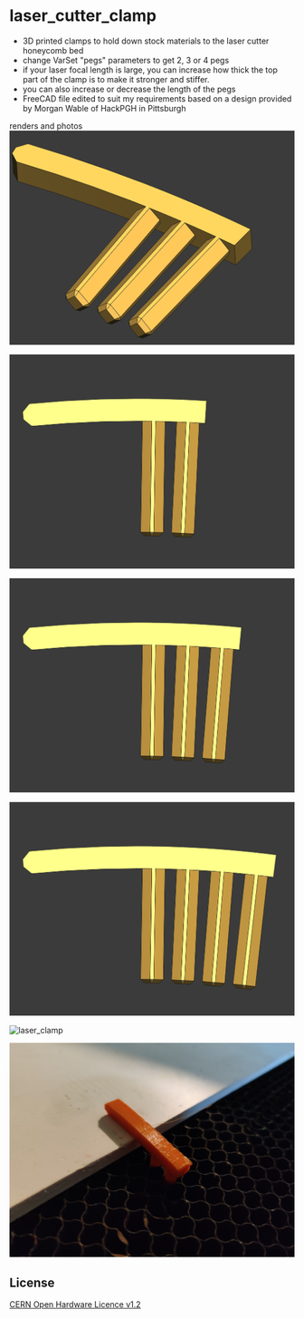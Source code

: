 # laser_cutter_clamp
- 3D printed clamps to hold down stock materials to the laser cutter honeycomb bed
- change VarSet "pegs" parameters to get 2, 3 or 4 pegs
- if your laser focal length is large, you can increase how thick the top part of the clamp is to make it stronger and stiffer.
- you can also increase or decrease the length of the pegs
- FreeCAD file edited to suit my requirements based on a design provided by Morgan Wable of HackPGH in Pittsburgh


renders and photos
![laser_clamp](https://github.com/wyolum/laser_cutter_clamp/blob/main/renders/laser_clamp_01.png)

![laser_clamp](https://github.com/wyolum/laser_cutter_clamp/blob/main/renders/laser_clamp_02.png)

![laser_clamp](https://github.com/wyolum/laser_cutter_clamp/blob/main/renders/laser_clamp_03.png)

![laser_clamp](https://github.com/wyolum/laser_cutter_clamp/blob/main/renders/laser_clamp_04.png)

![laser_clamp](https://github.com/wyolum/laser_cutter_clamp/blob/main/photos/IMG_20241227_193022.jpg)

![laser_clamp](https://github.com/wyolum/laser_cutter_clamp/blob/main/photos/IMG_20241227_193026.jpg)

License
-------
[CERN Open Hardware Licence v1.2 ]

[CERN Open Hardware Licence v1.2 ]:http://www.ohwr.org/attachments/2388/cern_ohl_v_1_2.txt

